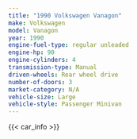 ```yaml
---
title: "1990 Volkswagen Vanagon"
make: Volkswagen
model: Vanagon
year: 1990
engine-fuel-type: regular unleaded
engine-hp: 90
engine-cylinders: 4
transmission-type: Manual
driven-wheels: Rear wheel drive
number-of-doors: 3
market-category: N/A
vehicle-size: Large
vehicle-style: Passenger Minivan
---
```


{{< car_info >}}
